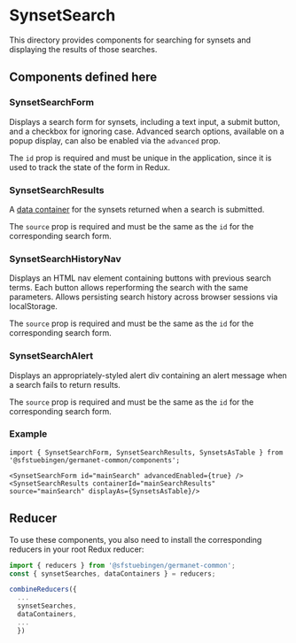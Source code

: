 # SynsetSearch

This directory provides components for searching for synsets and
displaying the results of those searches.

## Components defined here

### SynsetSearchForm

Displays a search form for synsets, including a text input, a submit
button, and a checkbox for ignoring case. Advanced search options,
available on a popup display, can also be enabled via the `advanced`
prop.

The `id` prop is required and must be unique in the application, since
it is used to track the state of the form in Redux.

### SynsetSearchResults

A [data container](../DataContainer) for the synsets returned when a
search is submitted.

The `source` prop is required and must be the same as the `id` for the
corresponding search form.

### SynsetSearchHistoryNav

Displays an HTML nav element containing buttons with previous search
terms. Each button allows reperforming the search with the same
parameters.  Allows persisting search history across browser sessions
via localStorage.

The `source` prop is required and must be the same as the `id` for the
corresponding search form.

### SynsetSearchAlert

Displays an appropriately-styled alert div containing an alert message
when a search fails to return results.

The `source` prop is required and must be the same as the `id` for the
corresponding search form.


### Example

```
import { SynsetSearchForm, SynsetSearchResults, SynsetsAsTable } from '@sfstuebingen/germanet-common/components';

<SynsetSearchForm id="mainSearch" advancedEnabled={true} />
<SynsetSearchResults containerId="mainSearchResults" source="mainSearch" displayAs={SynsetsAsTable}/>
```

## Reducer

To use these components, you also need to install the corresponding
reducers in your root Redux reducer: 
```javascript
import { reducers } from '@sfstuebingen/germanet-common';
const { synsetSearches, dataContainers } = reducers;

combineReducers({
  ...
  synsetSearches,
  dataContainers,
  ...
  })
```

